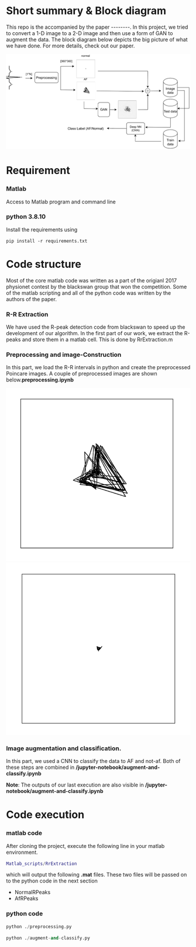 # Short summary & Block diagram
This repo is the accompanied by the paper --------. In this project, we tried to convert a 1-D image to a 2-D image and then use a form of GAN to augment the data. The block diagram below depicts the big picture of what we have done. For more details, check out our paper.

![Block diagram](/figures/block-diagram.png)


# Requirement
### Matlab 
 Access to Matlab program and command line 
### python 3.8.10
Install the requirements using

```
pip install -r requirements.txt
```




# Code structure
Most of the core matlab code was written as a part of the origianl 2017 physionet contest by the blackswan group that won the competition.
Some of the matlab scripting and all of the python code was written by the authors of the paper.

### R-R Extraction
We have used the R-peak detection code from blackswan to speed up the development of our algorithm. 
In the first part of our work, we extract the R-peaks and store them in a matlab cell. This is done by RrExtraction.m 

### Preprocessing and image-Construction
In this part, we load the R-R intervals in python and create the preprocessed Poincare images.
A couple of preprocessed images are shown below.**preprocessing.ipynb**

![Normal image](/figures/af.png)
![AF image](/figures/normal.png)
### Image augmentation and classification.
In this part, we used a CNN to classify the data to AF and not-af.
Both of these steps are combined in **/jupyter-notebook/augment-and-classify.ipynb**

**Note**: The outputs of our last execution are also visible in **/jupyter-notebook/augment-and-classify.ipynb**

# Code execution
### matlab code
After cloning the project, execute the following line in your matlab environment.
```matlab
Matlab_scripts/RrExtraction
```
which will output the following **.mat** files. These two files will be passed on to the python code in the next section
* NormalRPeaks
* AfRPeaks
### python code
```python
python ./preprocessing.py
```
```python
python ./augment-and-classify.py
```



